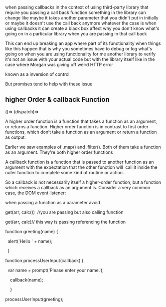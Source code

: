   
when passing callbacks in the context of using third-party library that require you passing a call back function something in the library can change like maybe it takes another parameter that you didn't put in initially or maybe it doesn't use the call back anymore whatever the case is when using callbacks it can create a black box affect why you don't know what's going on in a particular library when you are passing in that call back  
  
This can end up breaking an app where part of its functionality when things like this happen that is why you sometimes have to debug or log what's going on when you are using functionality for me another library to verify it's not an issue with your actual code but with the library itself like in the case where Morgan was giving off weird HTTP error  
  
known as a inversion of control  
  
  
But promises tend to help with these issue

## higher Order & callback Function 

()=> (dispatch)=> 

A higher order function is a function that takes a function as an argument, or returns a function. Higher order function is in contrast to first order functions, which don’t take a function as an argument or return a function as output. 

Earlier we saw examples of .map() and .filter(). Both of them take a function as an argument. They're both higher order functions 

A callback function is a function that is passed to another function as an argument with the expectation that the other function will  call it inside the outer function to complete some kind of routine or action. 

So a callback is not necessarily itself a higher-order function, but a function which receives a callback as an argument is. Consider a very common case, the DOM event listener: 

when passing a function as a parameter avoid  

get(arr, calc())  //you are passing but also calling function 

get(arr, calc)// this way is passing referencing the function 

function greeting(name) { 

  alert('Hello ' + name); 

  } 

function processUserInput(callback) { 

  var name = prompt('Please enter your name.'); 

    callback(name); 

    } 

processUserInput(greeting);